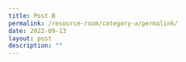 ```yaml
---
title: Post B
permalink: /resource-room/category-a/permalink/
date: 2022-09-13
layout: post
description: ""
---
```


